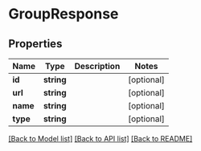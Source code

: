 # GroupResponse

## Properties
Name | Type | Description | Notes
------------ | ------------- | ------------- | -------------
**id** | **string** |  | [optional] 
**url** | **string** |  | [optional] 
**name** | **string** |  | [optional] 
**type** | **string** |  | [optional] 

[[Back to Model list]](../README.md#documentation-for-models) [[Back to API list]](../README.md#documentation-for-api-endpoints) [[Back to README]](../README.md)


